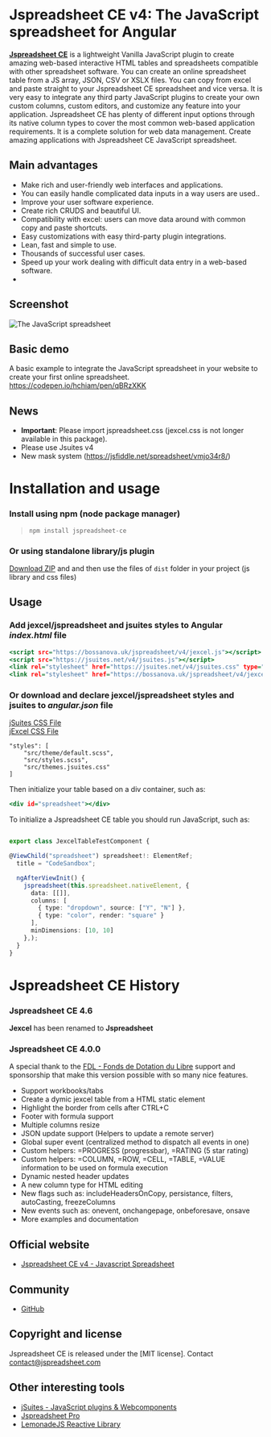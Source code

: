 # Jspreadsheet CE v4: The JavaScript spreadsheet for Angular

[**Jspreadsheet CE**](https://bossanova.uk/jspreadsheet/v4/) is a lightweight Vanilla JavaScript plugin to create amazing web-based interactive HTML tables and spreadsheets compatible
with other spreadsheet software. You can create an online spreadsheet table from a JS array,
JSON, CSV or XSLX files. You can copy from excel and paste straight to your Jspreadsheet CE spreadsheet and vice versa.
It is very easy to integrate any third party JavaScript plugins to create your own custom columns, custom editors, and customize any
feature into your application. Jspreadsheet CE has plenty of different input options through its native column types to cover the most common web-based application
requirements. It is a complete solution for web data management. Create amazing applications with Jspreadsheet CE JavaScript spreadsheet.

## Main advantages 
- Make rich and user-friendly web interfaces and applications. 
- You can easily handle complicated data inputs in a way users are used..
- Improve your user software experience.
- Create rich CRUDS and beautiful UI.
- Compatibility with excel: users can move data around with common copy and paste shortcuts.
- Easy customizations with easy third-party plugin integrations.
- Lean, fast and simple to use.
- Thousands of successful user cases.
- Speed up your work dealing with difficult data entry in a web-based software.
- 
## Screenshot
![The JavaScript spreadsheet](https://bossanova.uk/templates/default/img/jexcel.gif)

## Basic demo 
A basic example to integrate the JavaScript spreadsheet in your website to create your first online spreadsheet. <https://codepen.io/hchiam/pen/qBRzXKK>

## News
- <b>Important</b>: Please import jspreadsheet.css (jexcel.css is not longer available in this package).
- Please use Jsuites v4
- New mask system (https://jsfiddle.net/spreadsheet/vmjo34r8/)

# Installation and usage

### Install using npm (node package manager)

> `npm install jspreadsheet-ce`

### Or using standalone library/js plugin

[Download ZIP](https://github.com/jspreadsheet/ce/archive/master.zip) and and then use the files of `dist` folder in your project (js library and css files)

## Usage
  
### Add jexcel/jspreadsheet and jsuites styles to Angular *index.html* file
```index.html
<script src="https://bossanova.uk/jspreadsheet/v4/jexcel.js"></script>
<script src="https://jsuites.net/v4/jsuites.js"></script>
<link rel="stylesheet" href="https://jsuites.net/v4/jsuites.css" type="text/css" />
<link rel="stylesheet" href="https://bossanova.uk/jspreadsheet/v4/jexcel.css" type="text/css" />
```
### Or download and declare jexcel/jspreadsheet styles and jsuites to *angular.json* file

[jSuites CSS File](https://jsuites.net/v4/jsuites.css) <br>
[jExcel CSS File](https://bossanova.uk/jspreadsheet/v4/jexcel.css)

```
"styles": [
    "src/theme/default.scss",
    "src/styles.scss",
    "src/themes.jsuites.css"
]
```
Then initialize your table based on a div container, such as:
```jspreadsheet.component.html
<div id="spreadsheet"></div>
```
To initialize a Jspreadsheet CE table you should run JavaScript, such as:
```jspreadhseet.component.ts

export class JexcelTableTestComponent {

@ViewChild("spreadsheet") spreadsheet!: ElementRef;
  title = "CodeSandbox";

  ngAfterViewInit() {
    jspreadsheet(this.spreadsheet.nativeElement, {
      data: [[]],
      columns: [
        { type: "dropdown", source: ["Y", "N"] },
        { type: "color", render: "square" }
      ],
      minDimensions: [10, 10]
    },);
  }
}

```
# Jspreadsheet CE History
### Jspreadsheet CE 4.6
<b>Jexcel</b> has been renamed to <b>Jspreadsheet</b>
### Jspreadsheet CE 4.0.0
A special thank to the [FDL - Fonds de Dotation du Libre](https://www.fdl-lef.org/) support and sponsorship that make this version possible with so many nice features.
- Support workbooks/tabs
- Create a dymic jexcel table from a HTML static element
- Highlight the border from cells after CTRL+C
- Footer with formula support
- Multiple columns resize
- JSON update support (Helpers to update a remote server)
- Global super event (centralized method to dispatch all events in one)
- Custom helpers: =PROGRESS (progressbar), =RATING (5 star rating)
- Custom helpers: =COLUMN, =ROW, =CELL, =TABLE, =VALUE information to be used on formula execution
- Dynamic nested header updates
- A new column type for HTML editing
- New flags such as: includeHeadersOnCopy, persistance, filters, autoCasting, freezeColumns
- New events such as: onevent, onchangepage, onbeforesave, onsave
- More examples and documentation
## Official website
- [Jspreadsheet CE v4 - Javascript Spreadsheet](https://bossanova.uk/jspreadsheet/v4)
## Community
- [GitHub](https://github.com/jspreadsheet/ce/issues)
## Copyright and license
Jspreadsheet CE is released under the [MIT license]. Contact <contact@jspreadsheet.com>
## Other interesting tools
- [jSuites - JavaScript plugins & Webcomponents](https://jsuites.net)
- [Jspreadsheet Pro](https://jspreadsheet.com)
- [LemonadeJS Reactive Library](https://lemonadejs.net)

